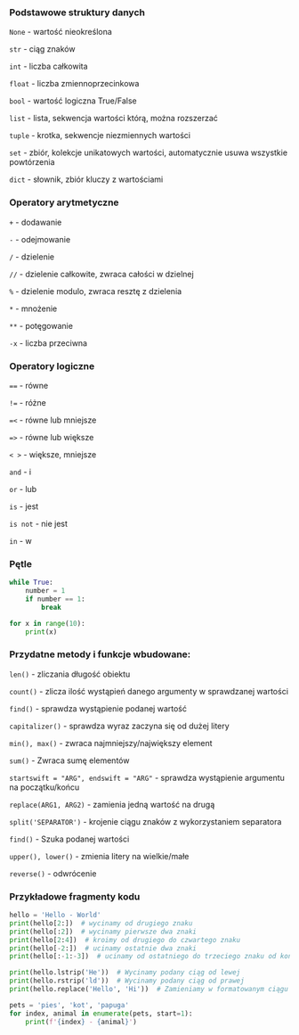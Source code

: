 ### Podstawowe struktury danych

`None` - wartość nieokreślona

`str` - ciąg znaków

`int` - liczba całkowita

`float` - liczba zmiennoprzecinkowa

`bool` - wartość logiczna True/False

`list` - lista, sekwencja wartości którą, można rozszerzać

`tuple` - krotka, sekwencje niezmiennych wartości

`set` - zbiór, kolekcje unikatowych wartości, automatycznie usuwa wszystkie powtórzenia

`dict` - słownik, zbiór kluczy z wartościami

### Operatory arytmetyczne

`+` - dodawanie

`-` - odejmowanie

`/` - dzielenie

`//` - dzielenie całkowite, zwraca całości w dzielnej

`%` - dzielenie modulo, zwraca resztę z dzielenia

`*` - mnożenie

`**` - potęgowanie

`-x` - liczba przeciwna

### Operatory logiczne

`==` - równe

`!=` - różne

`=<` - równe lub mniejsze

`=>` - równe lub większe

`< >` - większe, mniejsze

`and` - i

`or` - lub

`is` - jest

`is not` - nie jest

`in` - w

### Pętle

```python
while True:
    number = 1
    if number == 1:
        break
```

```python
for x in range(10):
    print(x)
```

### Przydatne metody i funkcje wbudowane:

`len()` - zliczania długość obiektu

`count()` - zlicza ilość wystąpień danego argumenty w sprawdzanej wartości

`find()` - sprawdza wystąpienie podanej wartość

`capitalizer()` - sprawdza wyraz zaczyna się od dużej litery

`min(), max()` - zwraca najmniejszy/największy element

`sum()` - Zwraca sumę elementów

`startswift = "ARG", endswift = "ARG"` - sprawdza wystąpienie argumentu na początku/końcu

`replace(ARG1, ARG2)` - zamienia jedną wartość na drugą

`split('SEPARATOR')` - krojenie ciągu znaków z wykorzystaniem separatora

`find()` - Szuka podanej wartości

`upper(), lower()` - zmienia litery na wielkie/małe

`reverse()` - odwrócenie

### Przykładowe fragmenty kodu

```python
hello = 'Hello - World'
print(hello[2:])  # wycinamy od drugiego znaku
print(hello[:2])  # wycinamy pierwsze dwa znaki
print(hello[2:4])  # kroimy od drugiego do czwartego znaku
print(hello[-2:])  # ucinamy ostatnie dwa znaki
print(hello[:-1:-3])  # ucinamy od ostatniego do trzeciego znaku od końca

print(hello.lstrip('He'))  # Wycinamy podany ciąg od lewej
print(hello.rstrip('ld'))  # Wycinamy podany ciąg od prawej
print(hello.replace('Hello', 'Hi'))  # Zamieniamy w formatowanym ciągu jedną wartość na drugą

pets = 'pies', 'kot', 'papuga'
for index, animal in enumerate(pets, start=1):
    print(f'{index} - {animal}')

```
